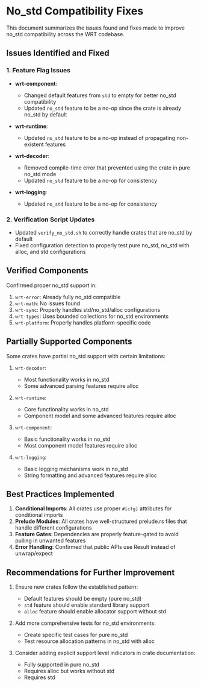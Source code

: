 # No_std Compatibility Fixes

This document summarizes the issues found and fixes made to improve no_std compatibility across the WRT codebase.

## Issues Identified and Fixed

### 1. Feature Flag Issues

- **wrt-component**: 
  - Changed default features from `std` to empty for better no_std compatibility
  - Updated `no_std` feature to be a no-op since the crate is already no_std by default

- **wrt-runtime**:
  - Updated `no_std` feature to be a no-op instead of propagating non-existent features

- **wrt-decoder**:
  - Removed compile-time error that prevented using the crate in pure no_std mode
  - Updated `no_std` feature to be a no-op for consistency

- **wrt-logging**:
  - Updated `no_std` feature to be a no-op for consistency

### 2. Verification Script Updates

- Updated `verify_no_std.sh` to correctly handle crates that are no_std by default
- Fixed configuration detection to properly test pure no_std, no_std with alloc, and std configurations

## Verified Components

Confirmed proper no_std support in:

1. `wrt-error`: Already fully no_std compatible
2. `wrt-math`: No issues found
3. `wrt-sync`: Properly handles std/no_std/alloc configurations
4. `wrt-types`: Uses bounded collections for no_std environments
5. `wrt-platform`: Properly handles platform-specific code

## Partially Supported Components

Some crates have partial no_std support with certain limitations:

1. `wrt-decoder`: 
   - Most functionality works in no_std
   - Some advanced parsing features require alloc

2. `wrt-runtime`: 
   - Core functionality works in no_std
   - Component model and some advanced features require alloc

3. `wrt-component`: 
   - Basic functionality works in no_std
   - Most component model features require alloc

4. `wrt-logging`: 
   - Basic logging mechanisms work in no_std
   - String formatting and advanced features require alloc

## Best Practices Implemented

1. **Conditional Imports**: All crates use proper `#[cfg]` attributes for conditional imports
2. **Prelude Modules**: All crates have well-structured prelude.rs files that handle different configurations
3. **Feature Gates**: Dependencies are properly feature-gated to avoid pulling in unwanted features
4. **Error Handling**: Confirmed that public APIs use Result instead of unwrap/expect

## Recommendations for Further Improvement

1. Ensure new crates follow the established pattern:
   - Default features should be empty (pure no_std)
   - `std` feature should enable standard library support
   - `alloc` feature should enable allocator support without std

2. Add more comprehensive tests for no_std environments:
   - Create specific test cases for pure no_std
   - Test resource allocation patterns in no_std with alloc

3. Consider adding explicit support level indicators in crate documentation:
   - Fully supported in pure no_std
   - Requires alloc but works without std
   - Requires std